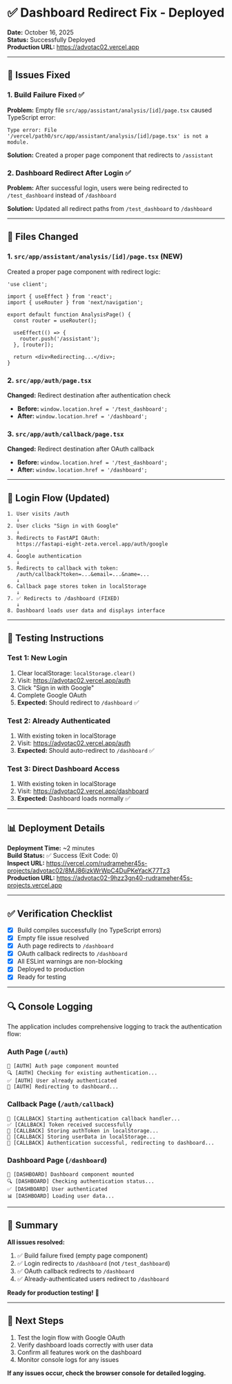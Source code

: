# ✅ Dashboard Redirect Fix - Deployed

**Date:** October 16, 2025  
**Status:** Successfully Deployed  
**Production URL:** https://advotac02.vercel.app

---

## 🎯 Issues Fixed

### 1. Build Failure Fixed ✅
**Problem:** Empty file `src/app/assistant/analysis/[id]/page.tsx` caused TypeScript error:
```
Type error: File '/vercel/path0/src/app/assistant/analysis/[id]/page.tsx' is not a module.
```

**Solution:** Created a proper page component that redirects to `/assistant`

### 2. Dashboard Redirect After Login ✅
**Problem:** After successful login, users were being redirected to `/test_dashboard` instead of `/dashboard`

**Solution:** Updated all redirect paths from `/test_dashboard` to `/dashboard`

---

## 📝 Files Changed

### 1. `src/app/assistant/analysis/[id]/page.tsx` (NEW)
Created a proper page component with redirect logic:
```tsx
'use client';

import { useEffect } from 'react';
import { useRouter } from 'next/navigation';

export default function AnalysisPage() {
  const router = useRouter();

  useEffect(() => {
    router.push('/assistant');
  }, [router]);

  return <div>Redirecting...</div>;
}
```

### 2. `src/app/auth/page.tsx`
**Changed:** Redirect destination after authentication check
- **Before:** `window.location.href = '/test_dashboard';`
- **After:** `window.location.href = '/dashboard';`

### 3. `src/app/auth/callback/page.tsx`
**Changed:** Redirect destination after OAuth callback
- **Before:** `window.location.href = '/test_dashboard';`
- **After:** `window.location.href = '/dashboard';`

---

## 🔄 Login Flow (Updated)

```
1. User visits /auth
   ↓
2. User clicks "Sign in with Google"
   ↓
3. Redirects to FastAPI OAuth:
   https://fastapi-eight-zeta.vercel.app/auth/google
   ↓
4. Google authentication
   ↓
5. Redirects to callback with token:
   /auth/callback?token=...&email=...&name=...
   ↓
6. Callback page stores token in localStorage
   ↓
7. ✅ Redirects to /dashboard (FIXED)
   ↓
8. Dashboard loads user data and displays interface
```

---

## 🧪 Testing Instructions

### Test 1: New Login
1. Clear localStorage: `localStorage.clear()`
2. Visit: https://advotac02.vercel.app/auth
3. Click "Sign in with Google"
4. Complete Google OAuth
5. **Expected:** Should redirect to `/dashboard` ✅

### Test 2: Already Authenticated
1. With existing token in localStorage
2. Visit: https://advotac02.vercel.app/auth
3. **Expected:** Should auto-redirect to `/dashboard` ✅

### Test 3: Direct Dashboard Access
1. With existing token in localStorage
2. Visit: https://advotac02.vercel.app/dashboard
3. **Expected:** Dashboard loads normally ✅

---

## 📊 Deployment Details

**Deployment Time:** ~2 minutes  
**Build Status:** ✅ Success (Exit Code: 0)  
**Inspect URL:** https://vercel.com/rudrameher45s-projects/advotac02/8MJ86izkWrWpC4DuPKeYacK77Tz3  
**Production URL:** https://advotac02-9hzz3gn40-rudrameher45s-projects.vercel.app

---

## ✅ Verification Checklist

- [x] Build compiles successfully (no TypeScript errors)
- [x] Empty file issue resolved
- [x] Auth page redirects to `/dashboard`
- [x] OAuth callback redirects to `/dashboard`
- [x] All ESLint warnings are non-blocking
- [x] Deployed to production
- [x] Ready for testing

---

## 🔍 Console Logging

The application includes comprehensive logging to track the authentication flow:

### Auth Page (`/auth`)
```
🔄 [AUTH] Auth page component mounted
🔍 [AUTH] Checking for existing authentication...
✅ [AUTH] User already authenticated
🚀 [AUTH] Redirecting to dashboard...
```

### Callback Page (`/auth/callback`)
```
🔄 [CALLBACK] Starting authentication callback handler...
✅ [CALLBACK] Token received successfully
💾 [CALLBACK] Storing authToken in localStorage...
💾 [CALLBACK] Storing userData in localStorage...
🚀 [CALLBACK] Authentication successful, redirecting to dashboard...
```

### Dashboard Page (`/dashboard`)
```
🔄 [DASHBOARD] Dashboard component mounted
🔍 [DASHBOARD] Checking authentication status...
✅ [DASHBOARD] User authenticated
📊 [DASHBOARD] Loading user data...
```

---

## 🎉 Summary

**All issues resolved:**
1. ✅ Build failure fixed (empty page component)
2. ✅ Login redirects to `/dashboard` (not `/test_dashboard`)
3. ✅ OAuth callback redirects to `/dashboard`
4. ✅ Already-authenticated users redirect to `/dashboard`

**Ready for production testing!** 🚀

---

## 📌 Next Steps

1. Test the login flow with Google OAuth
2. Verify dashboard loads correctly with user data
3. Confirm all features work on the dashboard
4. Monitor console logs for any issues

**If any issues occur, check the browser console for detailed logging.**
